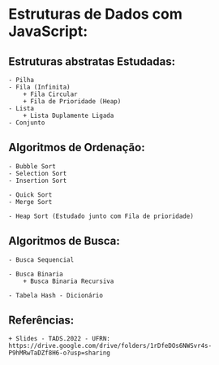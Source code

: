 # Estruturas de Dados com JavaScript:

## Estruturas abstratas Estudadas:
	- Pilha
	- Fila (Infinita)
		+ Fila Circular
		+ Fila de Prioridade (Heap)
	- Lista
		+ Lista Duplamente Ligada
	- Conjunto
	
## Algoritmos de Ordenação:
	- Bubble Sort
	- Selection Sort
	- Insertion Sort
	
	- Quick Sort
	- Merge Sort
	
	- Heap Sort (Estudado junto com Fila de prioridade)

## Algoritmos de Busca:
	- Busca Sequencial
	
	- Busca Binaria
		+ Busca Binaria Recursiva
		
	- Tabela Hash - Dicionário

## Referências:
	+ Slides - TADS.2022 - UFRN: https://drive.google.com/drive/folders/1rDfeDOs6NWSvr4s-P9hMRwTaDZf8H6-o?usp=sharing
